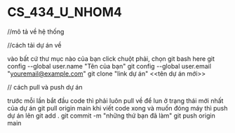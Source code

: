 # CS_434_U_NHOM4
//mô tả về hệ thống

//cách tải dự án về

vào bất cứ thư mục nào của bạn click chuột phải, chọn git bash here
git config --global user.name "Tên của bạn"
git config --global user.email "youremail@example.com"
git clone "link dự án" <<tên dự án mới>>

// cách pull và push dự án

trước mỗi lần bắt đầu code thì phải luôn pull về để lun ở trạng thái mới nhất của dự án
git pull origin main
khi viết code xong và muốn đóng máy thì push dự án lên
git add .
git commit -m "những thứ bạn đã làm"
git push origin main
